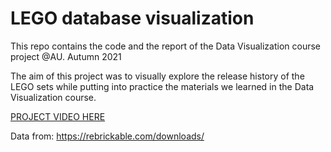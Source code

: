 # LEGO database visualization

This repo contains the code and the report of the Data Visualization course project @AU. Autumn 2021

The aim of this project was to visually explore the release history of the LEGO sets while putting into practice the materials we learned in the Data Visualization course.

[PROJECT VIDEO HERE](https://photos.app.goo.gl/Qq4VcZiDd3cozcvRA)

Data from: https://rebrickable.com/downloads/
